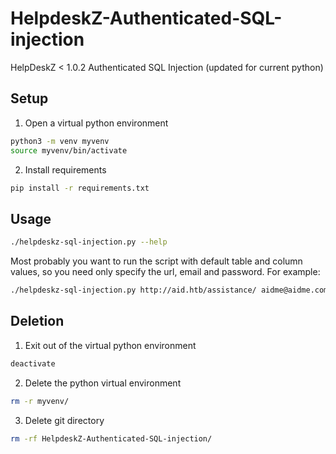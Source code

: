# HelpdeskZ-Authenticated-SQL-injection
HelpDeskZ &lt; 1.0.2 Authenticated SQL Injection (updated for current python)

## Setup
1) Open a virtual python environment
```bash
python3 -m venv myvenv
source myvenv/bin/activate
```
2) Install requirements
```bash
pip install -r requirements.txt
```

## Usage
```bash
./helpdeskz-sql-injection.py --help
```
Most probably you want to run the script with default table and column values, so you need only specify the url, email and password.
For example:
```bash
./helpdeskz-sql-injection.py http://aid.htb/assistance/ aidme@aidme.com godaidmecouldyou
```

## Deletion
1) Exit out of the virtual python environment
```bash
deactivate
```
2) Delete the python virtual environment
```bash
rm -r myvenv/
``` 
3) Delete git directory
```bash
rm -rf HelpdeskZ-Authenticated-SQL-injection/
```
